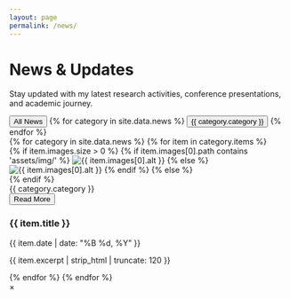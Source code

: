 ```yaml
---
layout: page
permalink: /news/
---
```


<div class="news-hero">
  <h1>News & Updates</h1>
  <p>Stay updated with my latest research activities, conference presentations, and academic journey.</p>
</div>

<!-- Category Filter -->
<div class="news-filter">
  <button class="filter-btn active" data-category="all">All News</button>
  {% for category in site.data.news %}
    <button class="filter-btn" data-category="{{ category.category | slugify }}">{{ category.category }}</button>
  {% endfor %}
</div>

<!-- News Grid -->
<div class="news-grid">
  {% for category in site.data.news %}
    {% for item in category.items %}
      <div class="news-card" data-category="{{ category.category | slugify }}" data-news="{{ forloop.index0 }}">
        <div class="news-card-inner">
          <div class="news-image">
            {% if item.images.size > 0 %}
              {% if item.images[0].path contains 'assets/img/' %}
                <img src="/{{ item.images[0].path }}" alt="{{ item.images[0].alt }}" loading="lazy">
              {% else %}
                <img src="{{ item.images[0].path | relative_url }}" alt="{{ item.images[0].alt }}" loading="lazy">
              {% endif %}
            {% else %}
              <div class="news-placeholder">
                <i class="fas fa-newspaper"></i>
              </div>
            {% endif %}
            <div class="news-overlay">
              <div class="news-category-badge">{{ category.category }}</div>
              <div class="news-actions">
                <button class="btn-view-news" onclick="openNewsModal('{{ category.category | slugify }}', {{ forloop.index0 }})">
                  <i class="fas fa-eye"></i> Read More
                </button>
              </div>
            </div>
          </div>
          <div class="news-content">
            <h3>{{ item.title }}</h3>
            <p class="news-date">{{ item.date | date: "%B %d, %Y" }}</p>
            <p class="news-excerpt">{{ item.excerpt | strip_html | truncate: 120 }}</p>
            <div class="news-meta">
            </div>
          </div>
        </div>
      </div>
    {% endfor %}
  {% endfor %}
</div>

<!-- News Detail Modal -->
<div id="newsModal" class="modal">
  <div class="modal-content">
    <span class="close" onclick="closeNewsModal()">&times;</span>
    <div id="newsModalContent">
      <!-- Content will be populated by JavaScript -->
    </div>
  </div>
</div>

<script>
// News data for JavaScript
const newsData = {{ site.data.news | jsonify }};

// Flatten news data for easier access
const allNews = [];
newsData.forEach(category => {
  category.items.forEach((item, index) => {
    allNews.push({
      ...item,
      category: category.category,
      categorySlug: category.category.toLowerCase().replace(/\s+/g, '-')
    });
  });
});

// Filter functionality
document.addEventListener('DOMContentLoaded', function() {
  const filterButtons = document.querySelectorAll('.filter-btn');
  const newsCards = document.querySelectorAll('.news-card');

  filterButtons.forEach(button => {
    button.addEventListener('click', function() {
      const category = this.getAttribute('data-category');
      
      // Update active button
      filterButtons.forEach(btn => btn.classList.remove('active'));
      this.classList.add('active');
      
      // Filter news cards
      newsCards.forEach(card => {
        if (category === 'all' || card.getAttribute('data-category') === category) {
          card.style.display = 'block';
          card.style.animation = 'fadeInUp 0.5s ease';
        } else {
          card.style.display = 'none';
        }
      });
    });
  });
});

function openNewsModal(categorySlug, itemIndex) {
  const category = newsData.find(cat => cat.category.toLowerCase().replace(/\s+/g, '-') === categorySlug);
  const item = category.items[itemIndex];
  const modal = document.getElementById('newsModal');
  const modalContent = document.getElementById('newsModalContent');
  
  modalContent.innerHTML = `
    <div class="news-detail">
      <div class="news-detail-header">
        <div class="news-detail-image">
          ${item.images && item.images.length > 0 ? 
            `<img src="${item.images[0].path.includes('assets/img/') ? '/' + item.images[0].path : item.images[0].path}" alt="${item.images[0].alt}">` : 
            `<div class="news-placeholder"><i class="fas fa-newspaper"></i></div>`
          }
        </div>
        <div class="news-detail-info">
          <h1>${item.title}</h1>
          <p class="news-category">${category.category}</p>
          <p class="news-date">${new Date(item.date).toLocaleDateString('en-US', { year: 'numeric', month: 'long', day: 'numeric' })}</p>
        </div>
      </div>
      
      <div class="news-detail-content">
        <div class="news-description">
          <h3>About This Event</h3>
          <div class="news-text">${item.excerpt}</div>
        </div>
        
        ${item.images && item.images.length > 0 ? `
        <div class="news-gallery-section">
          <h3>Event Gallery</h3>
          <div class="gallery-grid">
            ${item.images.map(img => `
              <div class="gallery-item">
                <img src="${img.path.includes('assets/img/') ? '/' + img.path : img.path}" alt="${img.alt}" loading="lazy">
              </div>
            `).join('')}
          </div>
        </div>
        ` : ''}
      </div>
    </div>
  `;
  
  modal.style.display = 'block';
  document.body.style.overflow = 'hidden';
}

function closeNewsModal() {
  const modal = document.getElementById('newsModal');
  modal.style.display = 'none';
  document.body.style.overflow = 'auto';
}

// Close modal when clicking outside of it
window.onclick = function(event) {
  const modal = document.getElementById('newsModal');
  if (event.target == modal) {
    closeNewsModal();
  }
}

// Close modal with Escape key
document.addEventListener('keydown', function(event) {
  if (event.key === 'Escape') {
    closeNewsModal();
  }
});
</script>